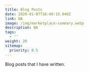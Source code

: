 ```yaml
---
title: Blog Posts
date: 2020-01-07T16:49:15.046Z
link: NA
image: /img/marketplace-summary.webp
description: NA
tags:
  - ''
weight: 20
sitemap:
  priority: 0.5
---
```

<!--

This page represents the landing page for "blog" section. It is also shown under the homepage header for "blog". It should be therefore relatively short and sweet.

-->

Blog posts that I have written.

